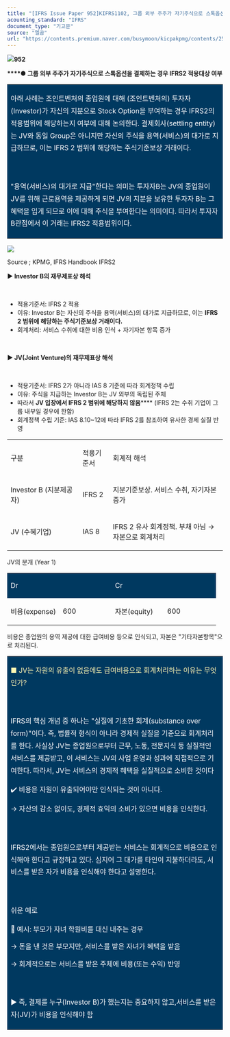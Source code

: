 ```yaml
---
title: "[IFRS Issue Paper 952]KIFRS1102, 그룹 외부 주주가 자기주식으로 스톡옵션을 결제하는 경우 IFRS2 적용대상 여부"
acounting_standard: "IFRS"
document_type: "기고문"
source: "엘곰"
url: "https://contents.premium.naver.com/busymoon/kicpakpmg/contents/250725143851112so"
---
```

![](https://n2.news.naver.com/l.gif?type=content)**952**

**​****● 그룹 외부 주주가 자기주식으로 스톡옵션을 결제하는 경우 IFRS2 적용대상 여부**

<table style=""><tbody><tr><td colspan="3" rowspan="1" style="width: 99.99%; height: 89.0px;  background-color: #003960;"><div><p style="line-height:1.8;"><span style="color:#ffffff;">아래 사례는 조인트벤처의 종업원에 대해 (조인트벤처의) 투자자(Investor)가 자신의 지분으로 Stock Option을 부여하는 경우 IFRS2의 적용범위에 해당하는지 여부에 대해 논의한다. 결제회사(settling entity)는 JV와 동일 Group은 아니지만 자신의 주식을 용역(서비스)의 대가로 지급하므로, 이는 IFRS 2 범위에 해당하는 주식기준보상 거래이다.</span></p></div><div><p style="line-height:1.8;"><span style="color:#ffffff;">​</span></p></div><div><p style="line-height:1.8;"><span style="color:#ffffff;">"용역(서비스)의 대가로 지급"한다는 의미는 투자자B는 JV의 종업원이 JV를 위해 근로용역을 제공하게 되면 JV의 지분을 보유한 투자자 B는 그 혜택을 입게 되므로 이에 대해 주식을 부여한다는 의미이다. 따라서 투자자 B관점에서 이 거래는 IFRS2 적용범위이다.</span></p></div></td></tr></tbody></table>

![](https://scs-phinf.pstatic.net/MjAyNTA3MjVfMTM3/MDAxNzUzNDE5NDY0Njgz.x-bkOsx52iC45zk0y4mHIfPBETN2SrvQFoHFYHOl6yEg.Zh0XsjztzQ9GT0l35nlh9rvf0rxQNkhJHK3XKXhVNkcg.PNG/image.png?type=w800)

Source ; KPMG, IFRS Handbook IFRS2

**▶ Investor B의 재무제표상 해석**

​

- 적용기준서: IFRS 2 적용
- 이유: Investor B는 자신의 주식을 용역(서비스)의 대가로 지급하므로, 이는 **IFRS 2 범위에 해당하는 주식기준보상 거래이다.**
- 회계처리: 서비스 수취에 대한 비용 인식 + 자기자본 항목 증가

​

**▶ JV(Joint Venture)의 재무제표상 해석**

​

- 적용기준서: IFRS 2가 아니라 IAS 8 기준에 따라 회계정책 수립
- 이유: 주식을 지급하는 Investor B는 JV 외부의 독립된 주체
- 따라서 **JV 입장에서 IFRS 2 범위에 해당하지 않음****​** (IFRS 2는 수취 기업이 그룹 내부일 경우에 한함)
- 회계정책 수립 기준: IAS 8.10~12에 따라 IFRS 2를 참조하여 유사한 경제 실질 반영

<table style=""><tbody><tr><td colspan="1" rowspan="1" style="width: 33.33%; height: 40.0px;  "><div><p style=""><span style="">구분</span></p></div></td><td colspan="1" rowspan="1" style="width: 14.08%; height: 40.0px;  "><div><p style=""><span style="">적용기준서</span></p></div></td><td colspan="1" rowspan="1" style="width: 52.59%; height: 40.0px;  "><div><p style=""><span style="">회계적 해석</span></p></div></td></tr><tr><td colspan="1" rowspan="1" style="width: 33.33%; height: 40.0px;  "><div><p style=""><span style="">Investor B (지분제공자)</span></p></div></td><td colspan="1" rowspan="1" style="width: 14.08%; height: 40.0px;  "><div><p style=""><span style="">IFRS 2</span></p></div></td><td colspan="1" rowspan="1" style="width: 52.59%; height: 40.0px;  "><div><p style=""><span style="">지분기준보상. 서비스 수취, 자기자본 증가</span></p></div></td></tr><tr><td colspan="1" rowspan="1" style="width: 33.33%; height: 40.0px;  "><div><p style=""><span style="">JV (수혜기업)</span></p></div></td><td colspan="1" rowspan="1" style="width: 14.08%; height: 40.0px;  "><div><p style=""><span style="">IAS 8</span></p></div></td><td colspan="1" rowspan="1" style="width: 52.59%; height: 40.0px;  "><div><p style=""><span style="">IFRS 2 유사 회계정책. 부채 아님 → </span><span style="">자본으로 회계처리</span></p></div></td></tr></tbody></table>

JV의 분개 (Year 1)

<table style=""><tbody><tr><td colspan="1" rowspan="1" style="width: 25.0%; height: 40.0px;  background-color: #003960;"><div><p style=""><span style="color:#ffffff;">Dr</span></p></div></td><td colspan="1" rowspan="1" style="width: 25.0%; height: 40.0px;  background-color: #003960;"><div><p style=""><span style="color:#ffffff;">​</span></p></div></td><td colspan="1" rowspan="1" style="width: 25.0%; height: 40.0px;  background-color: #003960;"><div><p style=""><span style="color:#ffffff;">Cr</span></p></div></td><td colspan="1" rowspan="1" style="width: 25.0%; height: 40.0px;  background-color: #003960;"><div><p style=""><span style="color:#ffffff;">​</span></p></div></td></tr><tr><td colspan="1" rowspan="1" style="width: 25.0%; height: 40.0px;  "><div><p style=""><span style="">비용(expense)</span></p></div></td><td colspan="1" rowspan="1" style="width: 25.0%; height: 40.0px;  "><div><p style=""><span style="">600</span></p></div></td><td colspan="1" rowspan="1" style="width: 25.0%; height: 40.0px;  "><div><p style=""><span style="">자본(equity)</span></p></div></td><td colspan="1" rowspan="1" style="width: 25.0%; height: 40.0px;  "><div><p style=""><span style="">600</span></p></div></td></tr></tbody></table>

비용은 종업원의 용역 제공에 대한 급여비용 등으로 인식되고, 자본은 "기타자본항목"으로 처리된다.

<table style=""><tbody><tr><td colspan="3" rowspan="1" style="width: 99.99%; height: 129.0px;  background-color: #003960;"><div><p style="line-height:1.8;"><span style="color:#fff8b2;">■ JV는 자원의 유출이 없음에도 급여비용으로 회계처리하는 이유는 무엇인가?</span></p></div><div><p style="line-height:1.8;"><span style="color:#ffffff;">​</span></p></div><div><p style="line-height:1.8;"><span style="color:#ffffff;">IFRS의 핵심 개념 중 하나는 "실질에 기초한 회계(substance over form)"이다. 즉, 법률적 형식이 아니라 경제적 실질을 기준으로 회계처리를 한다. 사실상 JV는 종업원으로부터 근무, 노동, 전문지식 등 실질적인 서비스를 제공받고, 이 서비스는 JV의 사업 운영과 성과에 직접적으로 기여한다. 따라서, JV는 서비스의 경제적 혜택을 실질적으로 소비한 것이다</span></p></div><div><p style="line-height:1.8;"><span style="color:#ffffff;">✔️ 비용은 자원이 유출되어야만 인식되는 것이 아니다.</span></p></div><div><p style="line-height:1.8;"><span style="color:#ffffff;">→ 자산의 감소 없이도, 경제적 효익의 소비가 있으면 비용을 인식한다.</span></p></div><div><p style="line-height:1.8;"><span style="color:#ffffff;">​</span></p></div><div><p style="line-height:1.8;"><span style="color:#ffffff;">IFRS2에서는 종업원으로부터 제공받는 서비스는 회계적으로 비용으로 인식해야 한다고 규정하고 있다. 심지어 그 대가를 타인이 지불하더라도, 서비스를 받은 자가 비용을 인식해야 한다고 설명한다.</span></p></div><div><p style="line-height:1.8;"><span style="color:#ffffff;">​</span></p></div><div><p style="line-height:1.8;"><span style="color:#ffffff;">쉬운 예로</span></p></div><div><p style=""><span style="color:#ffffff;">🔹 예시: 부모가 자녀 학원비를 대신 내주는 경우</span></p></div><div><p style=""><span style="color:#ffffff;">→ 돈을 낸 것은 부모지만, 서비스를 받은 자녀가 혜택을 받음</span></p></div><div><p style="line-height:1.8;"><span style="color:#ffffff;">→ 회계적으로는 서비스를 받은 주체에 비용(또는 수익) 반영</span></p></div><div><p style="line-height:1.8;"><span style="color:#ffffff;">​</span></p></div><div><p style="line-height:1.8;"><span style="color:#ffffff;">▶ 즉, 결제를 누구(Investor B)가 했는지는 중요하지 않고,서비스를 받은 자(JV)가 비용을 인식해야 함</span></p></div></td></tr></tbody></table>

​